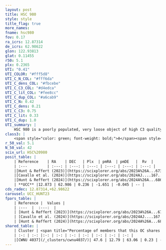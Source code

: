 ```yaml
---
layout: post
title: HSC 980
style: style
title_flag: true
more_names: 
fname: hsc980
fov: 0.17
ra_icrs: 12.87314
de_icrs: 62.98622
glon: 122.93813
glat: 0.11455
r50: 5.1
plx: 0.2365
UTI: "0.41"
UTI_COLOR: "#fff5d8"
UTI_C_N_COL: "#fff6da"
UTI_C_dens_COL: "#fbcebe"
UTI_C_C3_COL: "#d4edca"
UTI_C_lit_COL: "#fee8cc"
UTI_C_dup_COL: "#a6cab9"
UTI_C_N: 0.42
UTI_C_dens: 0.21
UTI_C_C3: 0.75
UTI_C_lit: 0.33
UTI_C_dup: 1.0
UTI_summary: |
    HSC 980 is a poorly populated, very loose object of high C3 quality. It was recently reported in the literature. This object shares a moderate percentage of members with a later reported entry.
class3: |
    <span style="color: green; font-weight: bold;">A</span><span style="color: #FFC300; font-weight: bold;">B</span>
r_50_val: 5.1
N_50_val: 42
scix_url: HSC%20980
posit_table: |
    | Reference    | RA    | DEC   | Plx  | pmRA  | pmDE   |  Rv  |
    | :---         | :---: | :---: | :---: | :---: | :---: | :---: |
    |[Hunt & Reffert (2023)](https://scixplorer.org/abs/2023A%26A...673A.114H) | 12.863 | 62.972 | 0.239 | -1.657 | -0.032 | -- |
    |[Cavallo et al. (2024)](https://scixplorer.org/abs/2024AJ....167...12C) | 12.898 | 63.007 | 0.24 | -- | -- | -- |
    |[Hunt & Reffert (2024)](https://scixplorer.org/abs/2024A%26A...686A..42H) | 12.863 | 62.972 | 0.239 | -1.657 | -0.032 | -- |
    | **UCC** |12.873 | 62.986 | 0.236 | -1.651 | -0.045 | -- | 
cds_radec: 12.87314,+62.98622
carousel: UCC_HUNT23
fpars_table: |
    | Reference |  Values |
    | :---  |  :---:  |
    | [Hunt & Reffert (2023)](https://scixplorer.org/abs/2023A%26A...673A.114H) | `AV50=2.311, diffAV50=2.515, MOD50=12.889, logAge50=7.991` |
    | [Cavallo et al. (2024)](https://scixplorer.org/abs/2024AJ....167...12C) | `AV50=2.42, dMod50=13.08, logAge50=7.68, [Fe/H]50=0.28` |
    | [Hunt & Reffert (2024)](https://scixplorer.org/abs/2024A%26A...686A..42H) | `MassJ=675.653` |
shared_table: |
    | Cluster | <span title="Percentage of members that this OC shares with the ones listed">%</span>   | RA   | DEC   | Plx   | pmRA  | pmDE  | Rv | UTI |
    | :-: | :-: |:-: | :-: | :-: | :-: | :-: | :-: | :-: |
    |[CWNU 4037](/_clusters/cwnu4037/)| 47.6 | 12.79 | 63.06 | 0.23 | -1.66 | -0.02 | -- |0.07 |
---
```

